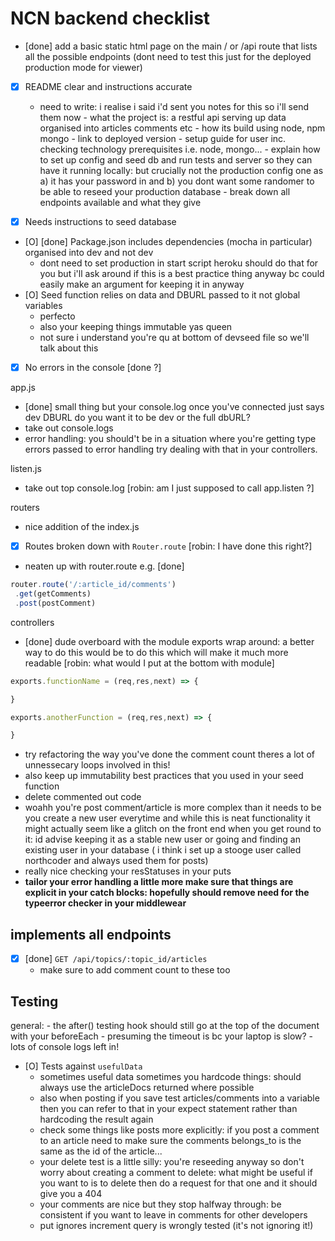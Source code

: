 # NCN backend checklist
- [done] add a basic static html page on the main / or /api route that lists all the possible endpoints (dont need to test this just for the deployed production mode for viewer)
- [X] README clear and instructions accurate
  - need to write: i realise i said i'd sent you notes for this so i'll send them now
        - what the project is: a restful api serving up data organised into articles comments etc
        - how its build using node, npm mongo
        - link to deployed version
        - setup guide for user inc. checking technology prerequisites i.e. node, mongo...
        - explain how to set up config and seed db and run tests and server so they can have it running locally: but crucially not the production config one as a) it has your password in and b) you dont want some randomer to be able to reseed your production database
        - break down all endpoints available and what they give

- [X]  Needs instructions to seed database
- [O] [done] Package.json includes dependencies (mocha in particular) organised into dev and not dev
  - dont need to set production in start script heroku should do that for you but i'll ask around if this is a best practice thing anyway bc could easily make an argument for keeping it in anyway
- [O] Seed function relies on data and DBURL passed to it not global variables
  - perfecto
  - also your keeping things immutable yas queen
  - not sure i understand you're qu at bottom of devseed file so we'll talk about this
- [X] No errors in the console [done ?] 

app.js
   - [done] small thing but your console.log once you've connected just says dev DBURL do you want it to be dev or the full dbURL?
   - take out console.logs
  - error handling: you should't be in a situation where you're getting type errors passed to error handling try dealing with that in your controllers.

listen.js
  - take out top console.log [robin: am I just supposed to call app.listen ?]

routers
  - nice addition of the index.js
- [X] Routes broken down with `Router.route` [robin: I have done this right?]
 - neaten up with router.route e.g. [done]

 ```js
 router.route('/:article_id/comments')
  .get(getComments)
  .post(postComment)
 ```

controllers
 
 - [done] dude overboard with the module exports wrap around: a better way to do this would be to do this which will make it much more readable [robin: what would I put at the bottom with module]
 ```js
 exports.functionName = (req,res,next) => {

 }

 exports.anotherFunction = (req,res,next) => {

 }
 ```
  - try refactoring the way you've done the comment count theres a lot of unnessecary loops involved in this!
  - also keep up immutability best practices that you used in your seed function
  - delete commented out code
  - woahh you're post comment/article is more complex than it needs to be you create a new user everytime and while this is neat functionality it might actually seem like a glitch on the front end when you get round to it: id advise keeping it as a stable new user or going and finding an existing user in your database ( i think i set up a stooge user called northcoder and always used them for posts)
  - really nice checking your resStatuses in your puts
  - **tailor your error handling a little more make sure that things are explicit in your catch blocks: hopefully should remove need for the typeerror checker in your middlewear**

## implements all endpoints
- [X] [done] `GET /api/topics/:topic_id/articles`
  - make sure to add comment count to these too

## Testing 
  general: - the after() testing hook should still go at the top of the document with your beforeEach 
          - presuming the timeout is bc your laptop is slow?
          - lots of console logs left in!
- [O] Tests against `usefulData` 
  - sometimes useful data sometimes you hardcode things: should always use the articleDocs returned where possible
  - also when posting if you save test articles/comments into a variable then you can refer to that in your expect statement rather than hardcoding the result again
  - check some things like posts more explicitly: if you post a comment to an article need to make sure the comments belongs_to is the same as the id of the article...
  - your delete test is a little silly: you're reseeding anyway so don't worry about creating a comment to delete: what might be useful if you want to is to delete then do a request for that one and it should give you a 404
  - your comments are nice but they stop halfway through: be consistent if you want to leave in comments for other developers
  - put ignores increment query is wrongly tested (it's not ignoring it!)
